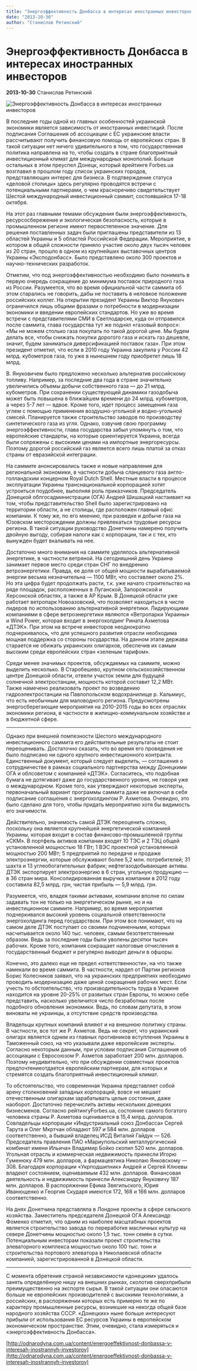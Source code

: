 ```yaml
---
title: "Энергоэффективность Донбасса в интересах иностранных инвесторов"
date: "2013-10-30"
author: "Станислав Ретинский"
---
```


# Энергоэффективность Донбасса в интересах иностранных инвесторов

**2013-10-30** Станислав Ретинский

![Энергоэффективность Донбасса в интересах иностранных инвесторов](http://odnarodyna.com.ua/sites/default/files/styles/500x375-maintaining-aspect-ratio/public/images/30101301.jpg)

В последние годы одной из главных особенностей украинской экономики является зависимость от иностранных инвестиций. После подписания Соглашения об ассоциации с ЕС украинские власти рассчитывают получить финансовую помощь от европейских стран. В такой ситуации нет ничего удивительного в том, что государственная политика направлена на то, чтобы создать в стране благоприятный инвестиционный климат для международных монополий. Больше остальных в этом преуспел Донецк, который врейтинге Forbes.ua возглавил в прошлом году список украинских городов, представляющих интерес для бизнеса. В подтверждение статуса «деловой столицы» здесь регулярно проводятся встречи с потенциальными партнерами, о чем красноречиво свидетельствует Шестой международный инвестиционный саммит, состоявшийся 17-18 октября.

На этот раз главными темами обсуждения были энергоэффективность, ресурсосбережение и экологическая безопасность, которые в промышленном регионе имеют первостепенное значение. Для решения поставленных задач были приглашены представители из 13 областей Украины и 5 областей Российской Федерации. Мероприятие, в котором в общей сложности приняло участие около двух тысяч человек из 20 стран, прошло в одном из крупнейших выставочных центров Украины «Эксподонбасс». Было представлено около 300 проектов и научно-технических разработок.

Отметим, что под энергоэффективностью необходимо было понимать в первую очередь сокращение до минимума поставок природного газа из России. Разумеется, что во время официальной части саммита об этом старались не говорить, дабы не поставить в неловкое положение российских коллег. На открытии президент Украины Виктор Янукович ограничился лишь общими фразами о потребности в модернизации экономики и введении европейских стандартов. Но уже во время встречи с представителями СМИ в Светлодарске, куда он отправился после саммита, глава государства тут же поднял «газовый вопрос»: «Мы не можем столько газа покупать по такой дорогой цене. Мы будем делать все, чтобы снижать покупки дорогого газа и искать газ дешевле, значит, будем заниматься диверсификацией поставок газа». При этом президент отметил, что если в 2010 году Украина закупила у России 42 млрд. кубометров газа, то уже в нынешнем году приобретет лишь 18 млрд.

В. Януковичем было предложено несколько альтернатив российскому топливу. Например, за последние два года в стране значительно увеличились объемы добычи собственного газа — до 21 млрд. кубометров. При сохранении существующей динамики газодобыча может быть повышена в ближайшем времени до 24 млрд. кубометров, а через 5-7 лет — вдвое. Кроме того, идет процесс замещения газа углем с помощью применения воздушно-угольной и водно-угольной смесей. Планируется также строительство заводов по производству синтетического газа из угля. Однако, озвучив свою программу энергоэффективности, глава государства забыл упомянуть о том, что европейские стандарты, на которые ориентируется Украина, всегда были сопряжены с высокими ценами на импортные энергоресурсы. Поэтому дорогой российский газ является всего лишь платой за отказ страны от евразийской интеграции.

На саммите анонсировались также и новые направления для региональной экономики, в частности добыча сланцевого газа англо-голландским концерном Royal Dutch Shell. Местные власти в процессе эксплуатации Украины транснациональной корпорацией хотят устроиться поудобнее, выполняя роль приказчиков. Председатель Донецкой облгосадминистрации (ОГА) Андрей Шишацкий настаивает на том, чтобы представительство Shell было зарегистрировано на территории области, а не столицы, где расположен главный офис компании. К тому же, по его мнению, при разведке и добыче газа на Юзовском месторождении должны привлекаться трудовые ресурсы региона. В такой ситуации руководство Донетчины намерено получить двойную выгоду, собирая налоги как с корпорации, так и с тех, кто вынужден будет вкалывать на нее.

Достаточно много внимания на саммите уделялось альтернативной энергетике, в частности ветряной. На сегодняшний день Украина занимает первое место среди стран СНГ по внедрению ветроэнергетики. Правда, ее доля от общей мощности вырабатываемой энергии весьма незначительна — 1100 МВт, что составляет около 2%. Но эта цифра будет продолжать расти, т.к. уже начато строительство на ряде площадок, расположенных в Луганской, Запорожской и Херсонской областях, а также в АР Крым. В Донецкой области уже работает ветропарк Новоазовский, что позволяет находиться в числе лидеров по использованию альтернативной энергетики. Лидирующими компаниями в сфере ветроэнергетики являются «Ветропарки Украины» и Wind Power, которая входит в энергохолдинг Рината Ахметова «ДТЭК». При этом на встрече инвесторов неоднократно подчеркивалось, что для успешного развития отрасли необходима мощная поддержка со стороны государства. На данном этапе держава старается не обижать украинских олигархов, обеспечив их самым высоким среди европейских стран «зеленым тарифом».

Среди менее значимых проектов, обсуждаемых на саммите, можно выделить несколько. В Старобешево, крупном сельскохозяйственном центре Донецкой области, отвели участок земли для будущей солнечной электростанции, мощность которой составит 12,2 МВт. Также намечено реализовать проект по возведению гидроэлектростанции на Павлопольском водохранилище р. Кальмиус, что есть необычным для маловодного региона. Предусмотрены энергосберегающие мероприятия на 2010-2015 годы во всех отраслях экономики региона, в частности в жилищно-коммунальном хозяйстве и в бюджетной сфере.

* * *

Однако при внешней помпезности Шестого международного инвестиционного саммита его действительные результаты не стоит переоценивать. Достаточно сказать, что во время его проведения не было подписано ни одного крупного инвестиционного контракта. Единственный документ, который следует выделить, — соглашения о сотрудничестве в рамках социального партнерства между Донецкими ОГА и облсоветом с компанией «ДТЭК». Согласитесь, что подобная бумага не дотягивает даже до государственного уровня, не говоря уже о международном. Кроме того, как утверждают некоторые эксперты, первоначальный вариант программы саммита даже не включал в себя подписание соглашения с энергохолдингом Р. Ахметова. Очевидно, это было сделано для того, чтобы придать мероприятию хотя бы видимость его значимости.

Действительно, значимость самой ДТЭК переоценить сложно, поскольку она является крупнейшей энергетической компанией Украины, которая входит в состав финансово-промышленной группы «СКМ». В портфель активов компании входят 10 ТЭС и 2 ТЭЦ общей установленной мощностью 18 ГВт; 1 ВЭС проектной установленной мощностью 200 МВт; 5 предприятий по передаче и продаже электроэнергии, которые обслуживают более 5,2 млн. потребителей; 31 шахта и 13 углеобогатительных фабрик; нефтегазодобывающие активы. ДТЭК экспортирует электроэнергию в 6 стран, угольную продукцию — в 36 стран мира. Консолидированная выручка компании в 2012 году составила 82,5 млрд. грн, чистая прибыль — 5,9 млрд. грн.

Разумеется, что, владея такими активами, компании вполне по силам задавать тон не только на энергетическом рынке, но и на инвестиционном саммите. Например, во время мероприятия подчеркивался высокий уровень социальной ответственности энергохолдинга перед государством. При этом все понимают, что на самом деле ДТЭК поступает со своими подчиненными, которых насчитывается около 140 тыс. человек, самым безответственным образом. Ведь за последние годы были уволены десятки тысяч рабочих. Кроме того, компания сокращает налоговые отчисления в государственный бюджет и регулярно выводит деньги в офшоры.

Конечно, это далеко еще не предел «ответственности», на что также намекали во время саммита. В частности, нардеп от Партии регионов Борис Колесников заявил, что на украинских предприятиях необходимо проводить модернизацию даже ценой сокращения рабочих мест. Если учесть то обстоятельство, что производительность труда в Украине находится на уровне 20-25% от развитых стран Европы, то можно себе представить, насколько увеличится число безработных после подобного обновления экономики. Ведь, по словам депутата, в этом виноваты не украинцы, а отсутствие средств производства.

Владельцы крупных компаний влияют и на внешнюю политику страны. В частности, все тот же Р. Ахметов. Ведь не секрет, что украинский олигарх является одним из главных противников вступления Украины в Таможенный союз, на что указывали даже европейские эксперты. Согласно некоторым данным, при условии подписания Соглашения об ассоциации с Евросоюзом Р. Ахметов заработает 200 млн. долларов. Поэтому неудивительно, что при обсуждении совместных проектов предпочтениеотдается европейским партнерам, для которых и стремятся создать благоприятный инвестиционный климат.

То обстоятельство, что современная Украина представляет собой арену столкновений западных корпораций, вовсе не мешает отечественным олигархам зарабатывать целые состояния, даже наоборот. Достаточно перечислить активы нескольких донецких бизнесменов. Согласно рейтингуForbes.ua, состояние самого богатого человека страны Р. Ахметова оценивается в 15,4 млрд. долларов. Совладельцы корпорации «Индустриальный союз Донбасса» Сергей Тарута и Олег Мкртчан обладают 597 и 584 млн. долларов соответственно, а бывший владелец ИСД Виталий Гайдук — 526. Председатель правления ПАО «Мариупольский металлургический комбинат имени Ильича» Владимир Бойко скопил 520 млн. долларов. Угольная отрасль и коммерческая недвижимость принесли Игорю Гуменюку 479 млн. долларов, а фармацевтика Николаю Янковскому — 308. Благодаря корпорации «Укрподшипник» Андрей и Сергей Клюевы владеют состоянием, оцениваемым 432 млн. долларов. Финансовая деятельность и недвижимость принесли Александру Януковичу 187 млн. долларов. В распоряжении Ефима Звягильского, Юрия Иванющенко и Георгия Скударя имеются 172, 168 и 166 млн. долларов соответственно.

На днях Донетчина представляла в Лондоне проекты в сфере сельского хозяйства. Заместитель председателя Донецкой ОГА Александр Фоменко отметил, что одним из наиболее масштабных проектов является строительство завода по переработке масличных культур на севере Донетчины мощностью около 1,5 тыс. тонн семян в сутки. Потенциальным инвесторам показали проект строительства элеваторного комплекса мощностью около 100 тыс. тонн и строительства портового элеватора в Николаевской области компанией, зарегистрированной в Донецкой области.

* * *

С момента обретения страной независимости «донецким» удалось занять определённую нишу на внешних рынках, сколотив сверхприбыли преимущественно на экспорте сырья. В такой ситуации они опасаются больше не европейских производителей с высокими технологиями, а российских, в распоряжении которых есть примерно те же по характеру промышленные ресурсы, возникшие на некогда общей базе народного хозяйства СССР. «Донецких» ныне больше интересуют прибыли от использования ЕС ресурсов Украины в европейском экономическом пространстве. Этим, очевидно, стала измеряться и «энергоэффективность Донбасса».

[http://odnarodyna.com.ua/content/energoeffektivnost-donbassa-v-interesah-inostrannyh-investorov](http://odnarodyna.com.ua/content/energoeffektivnost-donbassa-v-interesah-inostrannyh-investorov)